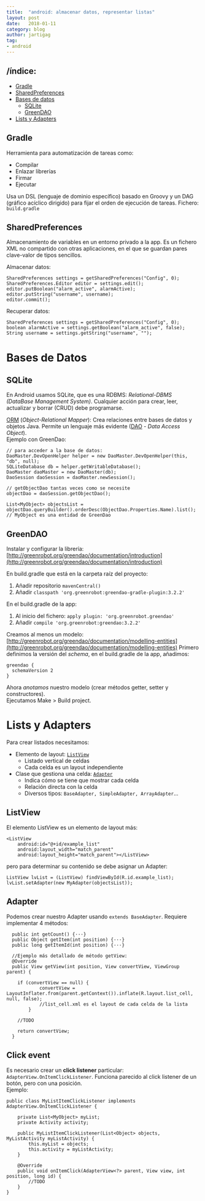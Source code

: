 ```yaml
---
title:  "android: almacenar datos, representar listas"
layout: post
date:   2018-01-11
category: blog
author: jartigag
tag:
- android
---
```


## /índice:

- [Gradle](#gradle)
- [SharedPreferences](#sharedpreferences)
- [Bases de datos](#bases-de-datos)
  - [SQLite](#sqlite)
  - [GreenDAO](#greendao)
- [Lists y Adapters](#lists-y-adapters)

## Gradle

Herramienta para automatización de tareas como:
* Compilar
* Enlazar librerías
* Firmar
* Ejecutar

Usa un DSL (lenguaje de dominio específico) basado en Groovy y un DAG (gráfico acíclico dirigido) para fijar el orden de ejecución de tareas. Fichero: ``build.gradle``

## SharedPreferences

Almacenamiento de variables en un entorno privado a la app. Es un fichero XML no compartido con otras aplicaciones, en el que se guardan pares clave-valor de tipos sencillos.

Almacenar datos:
```
SharedPreferences settings = getSharedPreferences("Config", 0);
SharedPreferences.Editor editor = settings.edit();
editor.putBoolean("alarm_active", alarmActive);
editor.putString("username", username);
editor.commit();
```

Recuperar datos:
```
SharedPreferences settings = getSharedPreferences("Config", 0);
boolean alarmActive = settings.getBoolean("alarm_active", false);
String username = settings.getString("username", "");
```

# Bases de Datos

## SQLite

En Android usamos SQLite, que es una RDBMS: *Relational-DBMS (DataBase Management System)*. Cualquier acción para crear, leer, actualizar y borrar (CRUD) debe programarse.

[ORM](https://es.wikipedia.org/wiki/Mapeo_objeto-relacional) (*Object-Relational Mapper*): Crea relaciones entre bases de datos y objetos Java. Permite un lenguaje más evidente ([DAO](https://es.wikipedia.org/wiki/Objeto_de_acceso_a_datos) - *Data Access Object*).  
Ejemplo con GreenDao:
```
// para acceder a la base de datos:
DaoMaster.DevOpenHelper helper = new DaoMaster.DevOpenHelper(this, "db", null);
SQLiteDatabase db = helper.getWritableDatabase();
DaoMaster daoMaster = new DaoMaster(db);
DaoSession daoSession = daoMaster.newSession();

// getObjectDao tantas veces como se necesite
objectDao = daoSession.getObjectDao();

List<MyObject> objectsList = objectDao.queryBuilder().orderDesc(ObjectDao.Properties.Name).list();
// MyObject es una entidad de GreenDao
```

## GreenDAO

Instalar y configurar la librería: [http://greenrobot.org/greendao/documentation/introduction](http://greenrobot.org/greendao/documentation/introduction)

En build.gradle que está en la carpeta raíz del proyecto:
1. Añadir repositorio ``mavenCentral()``
2. Añadir ``classpath 'org.greenrobot:greendao-gradle-plugin:3.2.2'``

En el build.gradle de la app:
1. Al inicio del fichero: ``apply plugin: 'org.greenrobot.greendao'``
2. Añadir ``compile 'org.greenrobot:greendao:3.2.2'``

Creamos al menos un modelo: [http://greenrobot.org/greendao/documentation/modelling-entities](http://greenrobot.org/greendao/documentation/modelling-entities)
Primero definimos la versión del *schema*, en el build.gradle de la app, añadimos:
```
greendao {
  schemaVersion 2
}
```
Ahora *anotamos* nuestro modelo (crear métodos getter, setter y constructores).  
Ejecutamos Make > Build project.

# Lists y Adapters

Para crear listados necesitamos:
* Elemento de layout: [``ListView``](#listview)
  * Listado vertical de celdas
  * Cada celda es un layout independiente
* Clase que gestiona una celda: [``Adapter``](#adapter)
  * Indica cómo se tiene que mostrar cada celda
  * Relación directa con la celda
  * Diversos tipos: ``BaseAdapter, SimpleAdapter, ArrayAdapter``...

## ListView

El elemento ListView es un elemento de layout más:  
```
<ListView
    android:id="@+id/example_list"
    android:layout_width="match_parent"
    android:layout_height="match_parent"></ListView>
```
pero para determinar su contenido se debe asignar un Adapter:
```
ListView lvList = (ListView) findViewById(R.id.example_list);
lvList.setAdapter(new MyAdapter(objectsList));

```

## Adapter

Podemos crear nuestro Adapter usando ``extends BaseAdapter``. Requiere implementar 4 métodos:
```
  public int getCount() {···}
  public Object getItem(int position) {···}
  public long getItemId(int position) {···}

  //Ejemplo más detallado de método getView:
  @Override
  public View getView(int position, View convertView, ViewGroup parent) {

    if (convertView == null) {
            convertView = LayoutInflater.from(parent.getContext()).inflate(R.layout.list_cell, null, false);
            //list_cell.xml es el layout de cada celda de la lista
        }

    //TODO

    return convertView;
  }
```

## Click event

Es necesario crear un **click listener** particular: ``AdapterView.OnItemClickListener``. Funciona parecido al click listener de un botón, pero con una posición.  
Ejemplo:
```
public class MyListItemClickListener implements AdapterView.OnItemClickListener {

    private List<MyObject> myList;
    private Activity activity;

    public MyListItemClickListener(List<Object> objects, MyListActivity myListActivity) {
        this.myList = objects;
        this.activity = myListActivity;
    }

    @Override
    public void onItemClick(AdapterView<?> parent, View view, int position, long id) {
        //TODO
    }
}
```
